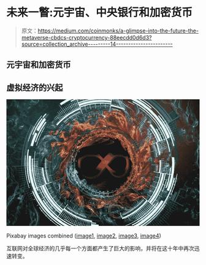 # 未来一瞥:元宇宙、中央银行和加密货币

> 原文：<https://medium.com/coinmonks/a-glimpse-into-the-future-the-metaverse-cbdcs-cryptocurrency-88eecdd0d6d3?source=collection_archive---------14----------------------->

## 元宇宙和加密货币

## 虚拟经济的兴起

![](img/ab08f731ea171bfd0ae9592c732a7650.png)

Pixabay images combined ([image1](https://pixabay.com/photos/fire-ring-burning-flame-heat-6998810/), [image2](https://pixabay.com/photos/circles-technology-abstract-6998838/), [image3](https://pixabay.com/illustrations/circle-technology-abstract-digital-3041437/), [image4](https://pixabay.com/illustrations/character-infinity-symbol-icon-4852542/))

互联网对全球经济的几乎每一个方面都产生了巨大的影响，并将在这十年中再次迅速转变。